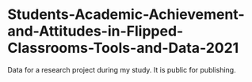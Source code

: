 # Students-Academic-Achievement-and-Attitudes-in-Flipped-Classrooms-Tools-and-Data-2021
Data for a research project during my study. It is public for publishing. 
